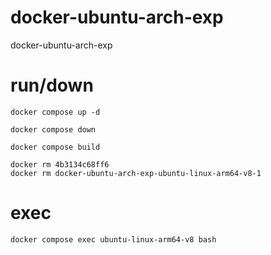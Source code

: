 # docker-ubuntu-arch-exp
docker-ubuntu-arch-exp

# run/down
```
docker compose up -d

docker compose down

docker compose build
```

```
docker rm 4b3134c68ff6
docker rm docker-ubuntu-arch-exp-ubuntu-linux-arm64-v8-1
```

# exec
```
docker compose exec ubuntu-linux-arm64-v8 bash


```
